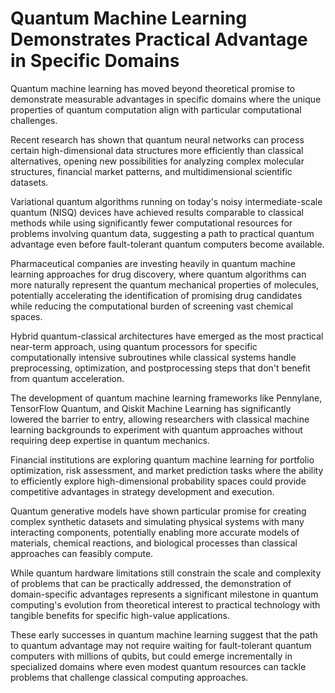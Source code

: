 # Quantum Machine Learning Demonstrates Practical Advantage in Specific Domains

Quantum machine learning has moved beyond theoretical promise to demonstrate measurable advantages in specific domains where the unique properties of quantum computation align with particular computational challenges.

Recent research has shown that quantum neural networks can process certain high-dimensional data structures more efficiently than classical alternatives, opening new possibilities for analyzing complex molecular structures, financial market patterns, and multidimensional scientific datasets.

Variational quantum algorithms running on today's noisy intermediate-scale quantum (NISQ) devices have achieved results comparable to classical methods while using significantly fewer computational resources for problems involving quantum data, suggesting a path to practical quantum advantage even before fault-tolerant quantum computers become available.

Pharmaceutical companies are investing heavily in quantum machine learning approaches for drug discovery, where quantum algorithms can more naturally represent the quantum mechanical properties of molecules, potentially accelerating the identification of promising drug candidates while reducing the computational burden of screening vast chemical spaces.

Hybrid quantum-classical architectures have emerged as the most practical near-term approach, using quantum processors for specific computationally intensive subroutines while classical systems handle preprocessing, optimization, and postprocessing steps that don't benefit from quantum acceleration.

The development of quantum machine learning frameworks like Pennylane, TensorFlow Quantum, and Qiskit Machine Learning has significantly lowered the barrier to entry, allowing researchers with classical machine learning backgrounds to experiment with quantum approaches without requiring deep expertise in quantum mechanics.

Financial institutions are exploring quantum machine learning for portfolio optimization, risk assessment, and market prediction tasks where the ability to efficiently explore high-dimensional probability spaces could provide competitive advantages in strategy development and execution.

Quantum generative models have shown particular promise for creating complex synthetic datasets and simulating physical systems with many interacting components, potentially enabling more accurate models of materials, chemical reactions, and biological processes than classical approaches can feasibly compute.

While quantum hardware limitations still constrain the scale and complexity of problems that can be practically addressed, the demonstration of domain-specific advantages represents a significant milestone in quantum computing's evolution from theoretical interest to practical technology with tangible benefits for specific high-value applications.

These early successes in quantum machine learning suggest that the path to quantum advantage may not require waiting for fault-tolerant quantum computers with millions of qubits, but could emerge incrementally in specialized domains where even modest quantum resources can tackle problems that challenge classical computing approaches.